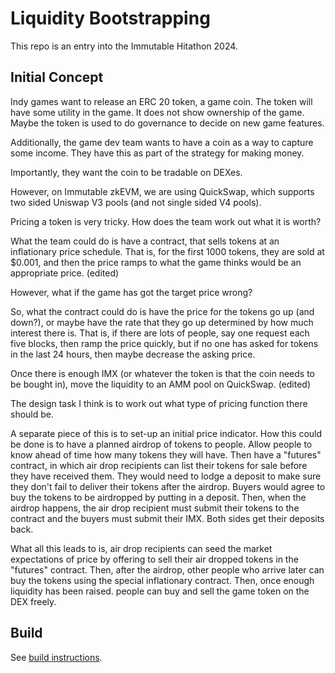 # Liquidity Bootstrapping

This repo is an entry into the Immutable Hitathon 2024.

## Initial Concept

Indy games want to release an ERC 20 token, a game coin. The token will have some utility in the game. It does not show ownership of the game. Maybe the token is used to do governance to decide on new game features. 

Additionally, the game dev team wants to have a coin as a way to capture some income. They have this as part of the strategy for making money.

Importantly, they want the coin to be tradable on DEXes.

However, on Immutable zkEVM, we are using QuickSwap, which supports two sided Uniswap V3 pools (and not single sided V4 pools).

Pricing a token is very tricky. How does the team work out what it is worth?

What the team could do is have a contract, that sells tokens at an inflationary price schedule. That is, for the first 1000 tokens, they are sold at $0.001, and then the price ramps to what the game thinks would be an appropriate price. (edited) 

However, what if the game has got the target price wrong?

So, what the contract could do is have the price for the tokens go up (and down?), or maybe have the rate that they go up determined by how much interest there is. That is, if there are lots of people, say one request each five blocks, then ramp the price quickly, but if no one has asked for tokens in the last 24 hours, then maybe decrease the asking price.

Once there is enough IMX (or whatever the token is that the coin needs to be bought in), move the liquidity to an AMM pool on QuickSwap. (edited) 

The design task I think is to work out what type of pricing function there should be.

A separate piece of this is to set-up an initial price indicator. How this could be done is to have a planned airdrop of tokens to people. Allow people to know ahead of time how many tokens they will have. Then have a "futures" contract, in which air drop recipients can list their tokens for sale before they have received them. They would need to lodge a deposit to make sure they don't fail to deliver their tokens after the airdrop. Buyers would agree to buy the tokens to be airdropped by putting in a deposit. Then, when the airdrop happens, the air drop recipient must submit their tokens to the contract and the buyers must submit their IMX. Both sides get their deposits back.

What all this leads to is, air drop recipients can seed the market expectations of price by offering to sell their air dropped tokens in the "futures" contract. Then, after the airdrop, other people who arrive later can buy the tokens using the special inflationary contract. Then, once enough liquidity has been raised. people can buy and sell the game token on the DEX freely.

## Build
See [build instructions](./BUILD.md).